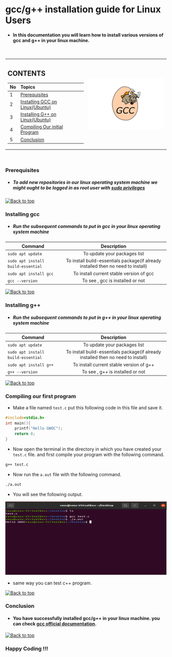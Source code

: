 # gcc/g++ installation guide for Linux Users

- #### In this documentation you will learn how to install various versions of gcc and g++ in your linux machine.
<br/>

<table>
<tbody>
<tr>
<td width="50%">

## CONTENTS 
| No            | Topics    |  
| ------------- |:-------------| 
| 1             | [Prerequisites](#prerequisites) |
| 2             | [Installing GCC on Linux(Ubuntu)](#installing%20gcc) |
| 3             | [Installing G++ on Linux(Ubuntu)](#installing%20g++) |
| 4             | [Compiling Our initial Program](#compiling%20our%20first%20program) |
| 5             | [Conclusion](#Conclusion) |

</td>
<td>

![ubuntu](img/gcc.png)

</td>
</tr>
</tbody>
</table>

<br/>

### Prerequisites
- ##### To add new repositories in our linux operating system machine we might ought to be logged in as root user with [sudo privileges](https://en.wikipedia.org/wiki/Sudo)

[![Back to top](https://img.shields.io/badge/Back%20to%20top-blue?style=flat)](#contents)

### Installing gcc
- ##### Run the subsequent commands to put in gcc in your linux operating system machine

| Command          | Description |
| ------------- | :-----:|
|  ```sudo apt update``` | To update your packages list |
|  ```sudo apt install build-essential``` | To install build-essentials package(if already installed then no need to install) |
| ```sudo apt install gcc``` | To install current stable version of gcc |
| ```gcc --version``` | To see , gcc is installed or not |

[![Back to top](https://img.shields.io/badge/Back%20to%20top-blue?style=flat)](#contents)

### Installing g++
- ##### Run the subsequent commands to put in g++ in your linux operating system machine

| Command          | Description |
| ------------- | :-----:|
|  ```sudo apt update``` | To update your packages list |
|  ```sudo apt install build-essential``` | To install build-essentials package(if already installed then no need to install) |
| ```sudo apt install g++``` | To install current stable version of g++ |
| ```g++ --version``` | To see , g++ is installed or not |
 
[![Back to top](https://img.shields.io/badge/Back%20to%20top-blue?style=flat)](#contents)

### Compiling our first program

- Make a file named `test.c` put this following code in this file and save it.

```c
#include<stdio.h>
int main(){
    printf("Hello GWOC");
    return 0;
}
```

- Now open the terminal in the directory in which you have created your `test.c` file. and first compile your program with the following command.
```bash
g++ test.c
```
- Now run the `a.out` file with the following command.
```bash
./a.out
```

- You will see the following output.

![cprogram](img/cprogram.png)

- same way you can test c++ program.

[![Back to top](https://img.shields.io/badge/Back%20to%20top-blue?style=flat)](#contents)

### Conclusion

- #### You have successfully installed gcc/g++ in your linux machine. you can check [gcc official documentation](https://gcc.gnu.org/onlinedocs/).

[![Back to top](https://img.shields.io/badge/Back%20to%20top-blue?style=flat)](#contents)

### Happy Coding !!!